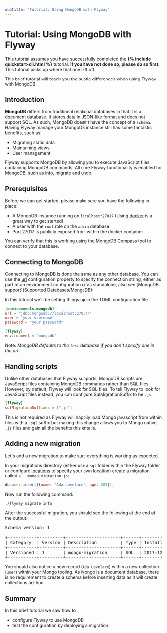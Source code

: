 ```yaml
---
subtitle: 'Tutorial: Using MongoDB with Flyway'
---
```


# Tutorial: Using MongoDB with Flyway

This tutorial assumes you have successfully completed the **{% include quickstart-cli.html %}**
tutorial. **If you have not done so, please do so first.** This tutorial picks up where that one left off.

This brief tutorial will teach you the subtle differences when using Flyway with MongoDB.

## Introduction

**MongoDB** differs from traditional relational databases in that it is a document database. It stores data in JSON-like 
format and does not support SQL. As such, MongoDB doesn't have the concept of a `schema`. Having Flyway manage your MongoDB
instance still has some fantastic benefits, such as:

- Migrating static data
- Maintaining views
- User management

Flyway supports MongoDB by allowing you to execute JavaScript files containing MongoDB commands.
All core Flyway functionality is enabled for MongoDB, such as [info](Commands/Info), [migrate](Commands/Migrate) and [undo](Commands/Undo).

## Prerequisites

Before we can get started, please make sure you have the following in place:

- A MongoDB instance running on `localhost:27017` (Using [docker](https://hub.docker.com/_/mongo/) is a great way to get started)
- A user with the `root` role on the `admin` database
- Port 27017 is publicly exposed from within the docker container

You can verify that this is working using the MongoDB Compass tool to connect to your database.

## Connecting to MongoDB

Connecting to MongoDB is done the same as any other database.
You can use the [url](<Configuration/Environments Namespace/Environment URL Setting>) configuration property to specify the connection string,
either as part of an environment configuration or as standalone, also see [MongoDB support](Supported Databases/MongoDB):

In this tutorial we'll be setting things up in the TOML configuration file

```toml
[environments.mongodb]
url = "jdbc:mongodb://localhost:27017/"
user = "your username"
password = "your password"

[flyway]
environment = "mongodb"
```

Note: _MongoDB defaults to the `test` database if you don't specify one in the url_

## Handling scripts

Unlike other databases that Flyway supports, MongoDB scripts are JavaScript files containing MongoDB commands rather than
SQL files. However, by default, Flyway will look for SQL files.
To tell Flyway to look for JavaScript files instead, you can configure [SqlMigrationSuffix](<Configuration/Flyway Namespace/Flyway SQL Migration Suffixes Setting>) to be `.js`:

```toml
[flyway]
sqlMigrationSuffixes = [".js"]
```

This is not required as Flyway will happily load Mongo javascript from within files with a `.sql` suffix but making this
change allows you to Mongo native `.js` files and gain all the benefits this entails.

## Adding a new migration

Let's add a new migration to make sure everything is working as expected.

In your migrations directory (either use a `sql` folder within the Flyway folder or configure [locations](<Configuration/Flyway Namespace/Flyway Locations Setting>)
to specify your own location) create a migration called `V1__mongo-migration.js`:

```javascript
db.user.insert({name: "Ada Lovelace", age: 205});
```

Now run the following command:

```bash
./flyway migrate info
```

After the successful migration, you should see the following at the end of the output:

<pre class="console">
Schema version: 1

+-----------+---------+---------------------+------+---------------------+---------+----------+
| Category  | Version | Description         | Type | Installed On        | State   | Undoable |
+-----------+---------+---------------------+------+---------------------+---------+----------+
| Versioned | 1       | mongo-migration     | SQL  | 2017-12-22 15:26:39 | Success | No       |
+-----------+---------+---------------------+------+---------------------+---------+----------+</pre>

You should also notice a new record (`Ada Lovelace`) within a new collection (`user`) within your Mongo tooling.
As Mongo is a document database, there is no requirement to create a schema before inserting data as it will
create collections ad-hoc.

## Summary

In this brief tutorial we saw how to

- configure Flyway to use MongoDB
- test the configuration by deploying a migration.
